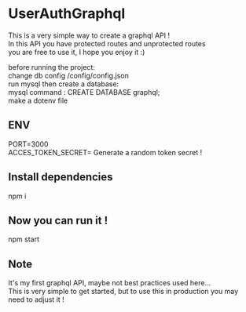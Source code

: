 # UserAuthGraphql
This is a very simple way to create a graphql API !<br>
In this API you have protected routes and unprotected routes<br>
you are free to use it, I hope you enjoy it :)<br>


before running the project:<br>
    change db config /config/config.json<br>
    run mysql then create a database:<br>
        mysql command : CREATE DATABASE graphql;<br>
    make a dotenv file<br>

## ENV
PORT=3000<br>
ACCES_TOKEN_SECRET= Generate a random token secret !

## Install dependencies
npm i

## Now you can run it !
npm start

## Note
It's my first graphql API, maybe not best practices used here...<br>
This is very simple to get started, but to use this in production you may need to adjust it !